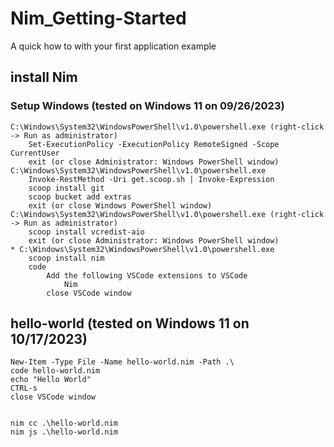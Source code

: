 # Nim_Getting-Started
A quick how to with your first application example

## __install Nim__
 
### Setup Windows (tested on Windows 11 on 09/26/2023)
    C:\Windows\System32\WindowsPowerShell\v1.0\powershell.exe (right-click -> Run as administrator)
        Set-ExecutionPolicy -ExecutionPolicy RemoteSigned -Scope CurrentUser
        exit (or close Administrator: Windows PowerShell window)
    C:\Windows\System32\WindowsPowerShell\v1.0\powershell.exe
        Invoke-RestMethod -Uri get.scoop.sh | Invoke-Expression
        scoop install git
        scoop bucket add extras
        exit (or close Windows PowerShell window)
    C:\Windows\System32\WindowsPowerShell\v1.0\powershell.exe (right-click -> Run as administrator)
        scoop install vcredist-aio
        exit (or close Administrator: Windows PowerShell window)
    * C:\Windows\System32\WindowsPowerShell\v1.0\powershell.exe
        scoop install nim
        code
            Add the following VSCode extensions to VSCode
                Nim
            close VSCode window
 
## __hello-world__ (tested on Windows 11 on 10/17/2023)
    New-Item -Type File -Name hello-world.nim -Path .\
    code hello-world.nim
    echo "Hello World"
    CTRL-s
    close VSCode window


    nim cc .\hello-world.nim
    nim js .\hello-world.nim
